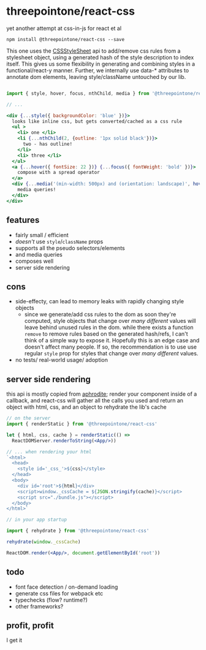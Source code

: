 # threepointone/react-css

yet another attempt at css-in-js for react et al

`npm install @threepointone/react-css --save`

This one uses the [CSSStyleSheet](https://developer.mozilla.org/en-US/docs/Web/API/CSSStyleSheet)
api to add/remove css rules from a stylesheet object, using a generated hash of the
style description to index itself. This gives us some flexibility in generating
and combining styles in a functional/react-y manner. Further, we internally use data-* attributes
to annotate dom elements, leaving style/className untouched by our lib.

```jsx

import { style, hover, focus, nthChild, media } from '@threepointone/react-css'

// ...

<div {...style({ backgroundColor: 'blue' })}>
  looks like inline css, but gets converted/cached as a css rule
  <ul >
    <li> one </li>
    <li {...nthChild(2, {outline: '1px solid black'})}>
      two - has outline!
    </li>
    <li> three </li>
  </ul>
  <a {...hover({ fontSize: 22 })} {...focus({ fontWeight: 'bold' })}>
    compose with a spread operator
  </a>
  <div {...media('(min-width: 500px) and (orientation: landscape)', hover({ color: 'red' }))}>
    media queries!
  </div>
</div>
```

features
---

- fairly small / efficient
- _doesn't_ use `style`/`className` props
- supports all the pseudo selectors/elements
- and media queries
- composes well
- server side rendering

cons
---

- side-effecty, can lead to memory leaks with rapidly changing style objects
  - since we generate/add css rules to the dom as soon they're computed, style
  objects that change over _many different_ values will leave behind unused rules in the dom. while
  there exists a function `remove` to remove rules based on the generated hash/refs,
  I can't think of a simple way to expose it. Hopefully this is an edge case and doesn't
  affect many people. If so, the recommendation is to use use regular
  `style` prop for styles that change over _many different_ values.
- no tests/ real-world usage/ adoption

server side rendering
---

this api is mostly copied from [aphrodite](https://github.com/Khan/aphrodite);
render your component inside of a callback, and react-css will gather all
the calls you used and return an object with html, css, and an object
to rehydrate the lib's cache

```jsx
// on the server
import { renderStatic } from '@threepointone/react-css'

let { html, css, cache } = renderStatic(() =>
  ReactDOMServer.renderToString(<App/>))

// ... when rendering your html
`<html>
  <head>
    <style id='_css_'>${css}</style>
  </head>
  <body>
    <div id='root'>${html}</div>
    <script>window._cssCache = ${JSON.stringify(cache)}</script>
    <script src="./bundle.js"></script>
  </body>
</html>`

// in your app startup

import { rehydrate } from '@threepointone/react-css'

rehydrate(window._cssCache)

ReactDOM.render(<App/>, document.getElementById('root'))

```


todo
---

- font face detection / on-demand loading
- generate css files for webpack etc
- typechecks (flow? runtime?)
- other frameworks?

profit, profit
---

I get it
